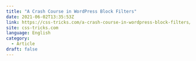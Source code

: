 ```yaml
---
title: "A Crash Course in WordPress Block Filters"
date: 2021-06-02T13:35:53Z
link: https://css-tricks.com/a-crash-course-in-wordpress-block-filters/?utm_medium=RSS&utm_source=news.12bit.vn
site: css-tricks.com
language: English
category:
  - Article
draft: false
---
```

